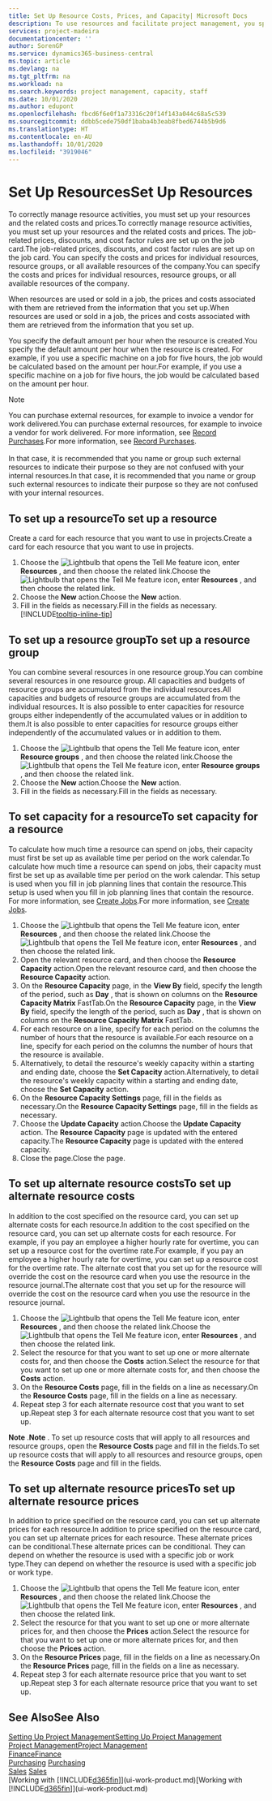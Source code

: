 ```yaml
---
title: Set Up Resource Costs, Prices, and Capacity| Microsoft Docs
description: To use resources and facilitate project management, you specify costs and prices for individual resources or resource groups, and set the resource capacity.
services: project-madeira
documentationcenter: ''
author: SorenGP
ms.service: dynamics365-business-central
ms.topic: article
ms.devlang: na
ms.tgt_pltfrm: na
ms.workload: na
ms.search.keywords: project management, capacity, staff
ms.date: 10/01/2020
ms.author: edupont
ms.openlocfilehash: fbcd6f6e0f1a73316c20f14f143a044c68a5c539
ms.sourcegitcommit: ddbb5cede750df1baba4b3eab8fbed6744b5b9d6
ms.translationtype: HT
ms.contentlocale: en-AU
ms.lasthandoff: 10/01/2020
ms.locfileid: "3919046"
---
```

# <a name="set-up-resources"></a><span data-ttu-id="0daa3-103">Set Up Resources</span><span class="sxs-lookup"><span data-stu-id="0daa3-103">Set Up Resources</span></span>
<span data-ttu-id="0daa3-104">To correctly manage resource activities, you must set up your resources and the related costs and prices.</span><span class="sxs-lookup"><span data-stu-id="0daa3-104">To correctly manage resource activities, you must set up your resources and the related costs and prices.</span></span> <span data-ttu-id="0daa3-105">The job-related prices, discounts, and cost factor rules are set up on the job card.</span><span class="sxs-lookup"><span data-stu-id="0daa3-105">The job-related prices, discounts, and cost factor rules are set up on the job card.</span></span> <span data-ttu-id="0daa3-106">You can specify the costs and prices for individual resources, resource groups, or all available resources of the company.</span><span class="sxs-lookup"><span data-stu-id="0daa3-106">You can specify the costs and prices for individual resources, resource groups, or all available resources of the company.</span></span>

<span data-ttu-id="0daa3-107">When resources are used or sold in a job, the prices and costs associated with them are retrieved from the information that you set up.</span><span class="sxs-lookup"><span data-stu-id="0daa3-107">When resources are used or sold in a job, the prices and costs associated with them are retrieved from the information that you set up.</span></span>

<span data-ttu-id="0daa3-108">You specify the default amount per hour when the resource is created.</span><span class="sxs-lookup"><span data-stu-id="0daa3-108">You specify the default amount per hour when the resource is created.</span></span> <span data-ttu-id="0daa3-109">For example, if you use a specific machine on a job for five hours, the job would be calculated based on the amount per hour.</span><span class="sxs-lookup"><span data-stu-id="0daa3-109">For example, if you use a specific machine on a job for five hours, the job would be calculated based on the amount per hour.</span></span>

> [!NOTE]
> <span data-ttu-id="0daa3-110">You can purchase external resources, for example to invoice a vendor for work delivered.</span><span class="sxs-lookup"><span data-stu-id="0daa3-110">You can purchase external resources, for example to invoice a vendor for work delivered.</span></span> <span data-ttu-id="0daa3-111">For more information, see [Record Purchases](purchasing-how-record-purchases.md).</span><span class="sxs-lookup"><span data-stu-id="0daa3-111">For more information, see [Record Purchases](purchasing-how-record-purchases.md).</span></span><br /><br />
> <span data-ttu-id="0daa3-112">In that case, it is recommended that you name or group such external resources to indicate their purpose so they are not confused with your internal resources.</span><span class="sxs-lookup"><span data-stu-id="0daa3-112">In that case, it is recommended that you name or group such external resources to indicate their purpose so they are not confused with your internal resources.</span></span>

## <a name="to-set-up-a-resource"></a><span data-ttu-id="0daa3-113">To set up a resource</span><span class="sxs-lookup"><span data-stu-id="0daa3-113">To set up a resource</span></span>
<span data-ttu-id="0daa3-114">Create a card for each resource that you want to use in projects.</span><span class="sxs-lookup"><span data-stu-id="0daa3-114">Create a card for each resource that you want to use in projects.</span></span>

1. <span data-ttu-id="0daa3-115">Choose the ![Lightbulb that opens the Tell Me feature](media/ui-search/search_small.png "Tell me what you want to do") icon, enter **Resources** , and then choose the related link.</span><span class="sxs-lookup"><span data-stu-id="0daa3-115">Choose the ![Lightbulb that opens the Tell Me feature](media/ui-search/search_small.png "Tell me what you want to do") icon, enter **Resources** , and then choose the related link.</span></span>
2. <span data-ttu-id="0daa3-116">Choose the **New** action.</span><span class="sxs-lookup"><span data-stu-id="0daa3-116">Choose the **New** action.</span></span>
3. <span data-ttu-id="0daa3-117">Fill in the fields as necessary.</span><span class="sxs-lookup"><span data-stu-id="0daa3-117">Fill in the fields as necessary.</span></span> [!INCLUDE[tooltip-inline-tip](includes/tooltip-inline-tip_md.md)]  

## <a name="to-set-up-a-resource-group"></a><span data-ttu-id="0daa3-118">To set up a resource group</span><span class="sxs-lookup"><span data-stu-id="0daa3-118">To set up a resource group</span></span>
<span data-ttu-id="0daa3-119">You can combine several resources in one resource group.</span><span class="sxs-lookup"><span data-stu-id="0daa3-119">You can combine several resources in one resource group.</span></span> <span data-ttu-id="0daa3-120">All capacities and budgets of resource groups are accumulated from the individual resources.</span><span class="sxs-lookup"><span data-stu-id="0daa3-120">All capacities and budgets of resource groups are accumulated from the individual resources.</span></span> <span data-ttu-id="0daa3-121">It is also possible to enter capacities for resource groups either independently of the accumulated values or in addition to them.</span><span class="sxs-lookup"><span data-stu-id="0daa3-121">It is also possible to enter capacities for resource groups either independently of the accumulated values or in addition to them.</span></span>

1. <span data-ttu-id="0daa3-122">Choose the ![Lightbulb that opens the Tell Me feature](media/ui-search/search_small.png "Tell me what you want to do") icon, enter **Resource groups** , and then choose the related link.</span><span class="sxs-lookup"><span data-stu-id="0daa3-122">Choose the ![Lightbulb that opens the Tell Me feature](media/ui-search/search_small.png "Tell me what you want to do") icon, enter **Resource groups** , and then choose the related link.</span></span>
2. <span data-ttu-id="0daa3-123">Choose the **New** action.</span><span class="sxs-lookup"><span data-stu-id="0daa3-123">Choose the **New** action.</span></span>
3. <span data-ttu-id="0daa3-124">Fill in the fields as necessary.</span><span class="sxs-lookup"><span data-stu-id="0daa3-124">Fill in the fields as necessary.</span></span>

## <a name="to-set-capacity-for-a-resource"></a><span data-ttu-id="0daa3-125">To set capacity for a resource</span><span class="sxs-lookup"><span data-stu-id="0daa3-125">To set capacity for a resource</span></span>
<span data-ttu-id="0daa3-126">To calculate how much time a resource can spend on jobs, their capacity must first be set up as available time per period on the work calendar.</span><span class="sxs-lookup"><span data-stu-id="0daa3-126">To calculate how much time a resource can spend on jobs, their capacity must first be set up as available time per period on the work calendar.</span></span> <span data-ttu-id="0daa3-127">This setup is used when you fill in job planning lines that contain the resource.</span><span class="sxs-lookup"><span data-stu-id="0daa3-127">This setup is used when you fill in job planning lines that contain the resource.</span></span> <span data-ttu-id="0daa3-128">For more information, see [Create Jobs](projects-how-create-jobs.md).</span><span class="sxs-lookup"><span data-stu-id="0daa3-128">For more information, see [Create Jobs](projects-how-create-jobs.md).</span></span>

1. <span data-ttu-id="0daa3-129">Choose the ![Lightbulb that opens the Tell Me feature](media/ui-search/search_small.png "Tell me what you want to do") icon, enter **Resources** , and then choose the related link.</span><span class="sxs-lookup"><span data-stu-id="0daa3-129">Choose the ![Lightbulb that opens the Tell Me feature](media/ui-search/search_small.png "Tell me what you want to do") icon, enter **Resources** , and then choose the related link.</span></span>
2. <span data-ttu-id="0daa3-130">Open the relevant resource card, and then choose the **Resource Capacity** action.</span><span class="sxs-lookup"><span data-stu-id="0daa3-130">Open the relevant resource card, and then choose the **Resource Capacity** action.</span></span>
3. <span data-ttu-id="0daa3-131">On the **Resource Capacity** page, in the **View By** field, specify the length of the period, such as **Day** , that is shown on columns on the **Resource Capacity Matrix** FastTab.</span><span class="sxs-lookup"><span data-stu-id="0daa3-131">On the **Resource Capacity** page, in the **View By** field, specify the length of the period, such as **Day** , that is shown on columns on the **Resource Capacity Matrix** FastTab.</span></span>
4. <span data-ttu-id="0daa3-132">For each resource on a line, specify for each period on the columns the number of hours that the resource is available.</span><span class="sxs-lookup"><span data-stu-id="0daa3-132">For each resource on a line, specify for each period on the columns the number of hours that the resource is available.</span></span>
5. <span data-ttu-id="0daa3-133">Alternatively, to detail the resource's weekly capacity within a starting and ending date, choose the **Set Capacity** action.</span><span class="sxs-lookup"><span data-stu-id="0daa3-133">Alternatively, to detail the resource's weekly capacity within a starting and ending date, choose the **Set Capacity** action.</span></span>
6. <span data-ttu-id="0daa3-134">On the **Resource Capacity Settings** page, fill in the fields as necessary.</span><span class="sxs-lookup"><span data-stu-id="0daa3-134">On the **Resource Capacity Settings** page, fill in the fields as necessary.</span></span>
7. <span data-ttu-id="0daa3-135">Choose the **Update Capacity** action.</span><span class="sxs-lookup"><span data-stu-id="0daa3-135">Choose the **Update Capacity** action.</span></span> <span data-ttu-id="0daa3-136">The **Resource Capacity** page is updated with the entered capacity.</span><span class="sxs-lookup"><span data-stu-id="0daa3-136">The **Resource Capacity** page is updated with the entered capacity.</span></span>
8. <span data-ttu-id="0daa3-137">Close the page.</span><span class="sxs-lookup"><span data-stu-id="0daa3-137">Close the page.</span></span>

## <a name="to-set-up-alternate-resource-costs"></a><span data-ttu-id="0daa3-138">To set up alternate resource costs</span><span class="sxs-lookup"><span data-stu-id="0daa3-138">To set up alternate resource costs</span></span>
<span data-ttu-id="0daa3-139">In addition to the cost specified on the resource card, you can set up alternate costs for each resource.</span><span class="sxs-lookup"><span data-stu-id="0daa3-139">In addition to the cost specified on the resource card, you can set up alternate costs for each resource.</span></span> <span data-ttu-id="0daa3-140">For example, if you pay an employee a higher hourly rate for overtime, you can set up a resource cost for the overtime rate.</span><span class="sxs-lookup"><span data-stu-id="0daa3-140">For example, if you pay an employee a higher hourly rate for overtime, you can set up a resource cost for the overtime rate.</span></span> <span data-ttu-id="0daa3-141">The alternate cost that you set up for the resource will override the cost on the resource card when you use the resource in the resource journal.</span><span class="sxs-lookup"><span data-stu-id="0daa3-141">The alternate cost that you set up for the resource will override the cost on the resource card when you use the resource in the resource journal.</span></span>

1. <span data-ttu-id="0daa3-142">Choose the ![Lightbulb that opens the Tell Me feature](media/ui-search/search_small.png "Tell me what you want to do") icon, enter **Resources** , and then choose the related link.</span><span class="sxs-lookup"><span data-stu-id="0daa3-142">Choose the ![Lightbulb that opens the Tell Me feature](media/ui-search/search_small.png "Tell me what you want to do") icon, enter **Resources** , and then choose the related link.</span></span>  
2. <span data-ttu-id="0daa3-143">Select the resource for that you want to set up one or more alternate costs for, and then choose the **Costs** action.</span><span class="sxs-lookup"><span data-stu-id="0daa3-143">Select the resource for that you want to set up one or more alternate costs for, and then choose the **Costs** action.</span></span>  
3. <span data-ttu-id="0daa3-144">On the **Resource Costs** page, fill in the fields on a line as necessary.</span><span class="sxs-lookup"><span data-stu-id="0daa3-144">On the **Resource Costs** page, fill in the fields on a line as necessary.</span></span>  
4. <span data-ttu-id="0daa3-145">Repeat step 3 for each alternate resource cost that you want to set up.</span><span class="sxs-lookup"><span data-stu-id="0daa3-145">Repeat step 3 for each alternate resource cost that you want to set up.</span></span>

<span data-ttu-id="0daa3-146">**Note** .</span><span class="sxs-lookup"><span data-stu-id="0daa3-146">**Note** .</span></span> <span data-ttu-id="0daa3-147">To set up resource costs that will apply to all resources and resource groups, open the **Resource Costs** page and fill in the fields.</span><span class="sxs-lookup"><span data-stu-id="0daa3-147">To set up resource costs that will apply to all resources and resource groups, open the **Resource Costs** page and fill in the fields.</span></span>

## <a name="to-set-up-alternate-resource-prices"></a><span data-ttu-id="0daa3-148">To set up alternate resource prices</span><span class="sxs-lookup"><span data-stu-id="0daa3-148">To set up alternate resource prices</span></span>
<span data-ttu-id="0daa3-149">In addition to price specified on the resource card, you can set up alternate prices for each resource.</span><span class="sxs-lookup"><span data-stu-id="0daa3-149">In addition to price specified on the resource card, you can set up alternate prices for each resource.</span></span> <span data-ttu-id="0daa3-150">These alternate prices can be conditional.</span><span class="sxs-lookup"><span data-stu-id="0daa3-150">These alternate prices can be conditional.</span></span> <span data-ttu-id="0daa3-151">They can depend on whether the resource is used with a specific job or work type.</span><span class="sxs-lookup"><span data-stu-id="0daa3-151">They can depend on whether the resource is used with a specific job or work type.</span></span>

1. <span data-ttu-id="0daa3-152">Choose the ![Lightbulb that opens the Tell Me feature](media/ui-search/search_small.png "Tell me what you want to do") icon, enter **Resources** , and then choose the related link.</span><span class="sxs-lookup"><span data-stu-id="0daa3-152">Choose the ![Lightbulb that opens the Tell Me feature](media/ui-search/search_small.png "Tell me what you want to do") icon, enter **Resources** , and then choose the related link.</span></span>
2. <span data-ttu-id="0daa3-153">Select the resource for that you want to set up one or more alternate prices for, and then choose the **Prices** action.</span><span class="sxs-lookup"><span data-stu-id="0daa3-153">Select the resource for that you want to set up one or more alternate prices for, and then choose the **Prices** action.</span></span>
3. <span data-ttu-id="0daa3-154">On the **Resource Prices** page, fill in the fields on a line as necessary.</span><span class="sxs-lookup"><span data-stu-id="0daa3-154">On the **Resource Prices** page, fill in the fields on a line as necessary.</span></span>
4. <span data-ttu-id="0daa3-155">Repeat step 3 for each alternate resource price that you want to set up.</span><span class="sxs-lookup"><span data-stu-id="0daa3-155">Repeat step 3 for each alternate resource price that you want to set up.</span></span>

## <a name="see-also"></a><span data-ttu-id="0daa3-156">See Also</span><span class="sxs-lookup"><span data-stu-id="0daa3-156">See Also</span></span>
[<span data-ttu-id="0daa3-157">Setting Up Project Management</span><span class="sxs-lookup"><span data-stu-id="0daa3-157">Setting Up Project Management</span></span>](projects-setup-projects.md)  
[<span data-ttu-id="0daa3-158">Project Management</span><span class="sxs-lookup"><span data-stu-id="0daa3-158">Project Management</span></span>](projects-manage-projects.md)  
[<span data-ttu-id="0daa3-159">Finance</span><span class="sxs-lookup"><span data-stu-id="0daa3-159">Finance</span></span>](finance.md)  
<span data-ttu-id="0daa3-160">[Purchasing](purchasing-manage-purchasing.md)       </span><span class="sxs-lookup"><span data-stu-id="0daa3-160">[Purchasing](purchasing-manage-purchasing.md)       </span></span>  
<span data-ttu-id="0daa3-161">[Sales](sales-manage-sales.md)    </span><span class="sxs-lookup"><span data-stu-id="0daa3-161">[Sales](sales-manage-sales.md)    </span></span>  
<span data-ttu-id="0daa3-162">[Working with [!INCLUDE[d365fin](includes/d365fin_md.md)]](ui-work-product.md)</span><span class="sxs-lookup"><span data-stu-id="0daa3-162">[Working with [!INCLUDE[d365fin](includes/d365fin_md.md)]](ui-work-product.md)</span></span>  
